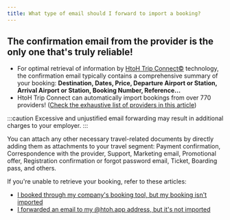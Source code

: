 ```yaml
---
title: What type of email should I forward to import a booking?
---
```


## The confirmation email from the provider is the only one that's truly reliable!

* For optimal retrieval of information by [HtoH Trip Connect©](/en/htoh-trip-connect/what-is-htoh-trip-connect) technology, the confirmation email typically contains a comprehensive summary of your booking: **Destination, Dates, Price, Departure Airport or Station, Arrival Airport or Station, Booking Number, Reference...**
* HtoH Trip Connect can automatically import bookings from over 770 providers! ([Check the exhaustive list of providers in this article](/en/htoh-trip-connect/supported-booking-email-types))

:::caution
Excessive and unjustified email forwarding may result in additional charges to your employer.
:::

You can attach any other necessary travel-related documents by directly adding them as attachments to your travel segment: Payment confirmation, Correspondence with the provider, Support, Marketing email, Promotional offer, Registration confirmation or forgot password email, Ticket, Boarding pass, and others.

If you're unable to retrieve your booking, refer to these articles:

* [I booked through my company's booking tool, but my booking isn't imported](/en/htoh-trip-connect/booking-from-agency-not-imported)
* [I forwarded an email to my @htoh.app address, but it's not imported](/en/htoh-trip-connect/forwarded-email-not-imported)